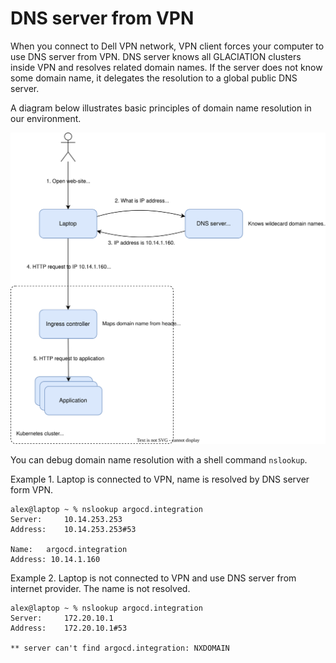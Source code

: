 # DNS server from VPN

When you connect to Dell VPN network, VPN client forces your computer to use DNS server from VPN. 
DNS server knows all GLACIATION clusters inside VPN and resolves related domain names. 
If the server does not know some domain name, it delegates the resolution to a global public DNS server.

A diagram below illustrates basic principles of domain name resolution in our environment. 

![dns_and_k8s.drawio.svg](dns_and_k8s.drawio.svg)

You can debug domain name resolution with a shell command `nslookup`.

Example 1. Laptop is connected to VPN, name is resolved by DNS server form VPN.

```shell
alex@laptop ~ % nslookup argocd.integration
Server:		10.14.253.253
Address:	10.14.253.253#53

Name:	argocd.integration
Address: 10.14.1.160
```

Example 2. Laptop is not connected to VPN and use DNS server from internet provider. The name is not resolved.

```shell
alex@laptop ~ % nslookup argocd.integration
Server:		172.20.10.1
Address:	172.20.10.1#53

** server can't find argocd.integration: NXDOMAIN
```


